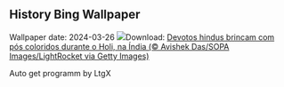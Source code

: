 ## History Bing Wallpaper
Wallpaper date: 2024-03-26
![](https://www.bing.com/th?id=OHR.ColorfulHoli_PT-BR7363563541_UHD.jpg&w=1000)Download: [Devotos hindus brincam com pós coloridos durante o Holi, na Índia (© Avishek Das/SOPA Images/LightRocket via Getty Images)](https://www.bing.com/th?id=OHR.ColorfulHoli_PT-BR7363563541_UHD.jpg)

Auto get programm by LtgX
